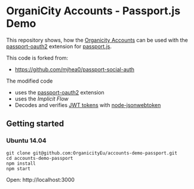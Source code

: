 # OrganiCity Accounts - Passport.js Demo

This repository shows, how the [Organicity Accounts](http://accounts.organicity.eu/) can be used with the [passport-oauth2](https://github.com/jaredhanson/passport-oauth2) extension for [passport.js](http://passportjs.org).

This code is forked from:

* https://github.com/mjhea0/passport-social-auth

The modified code

* uses the [passport-oauth2](https://github.com/jaredhanson/passport-oauth2) extension
* uses the *Implicit Flow*
* Decodes and verifies [JWT tokens](https://jwt.io/) with [node-jsonwebtoken](https://github.com/auth0/node-jsonwebtoken)

## Getting started

### Ubuntu 14.04

```
git clone git@github.com:OrganicityEu/accounts-demo-passport.git
cd accounts-demo-passport
npm install
npm start
```

Open: http://localhost:3000